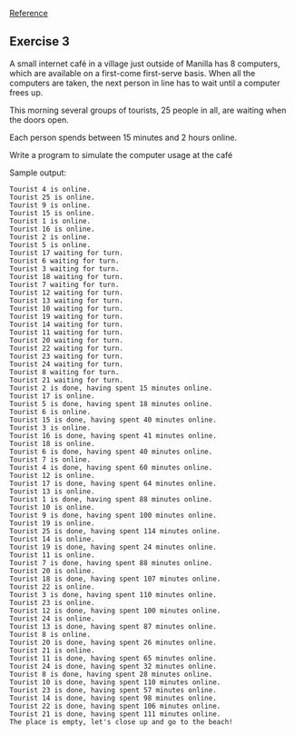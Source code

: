 [Reference](http://whipperstacker.com/2015/10/05/3-trivial-concurrency-exercises-for-the-confused-newbie-gopher/)

## Exercise 3
A small internet café in a village just outside of Manilla has 8 computers, which are available on a first-come first-serve basis. When all the computers are taken, the next person in line has to wait until a computer frees up.

This morning several groups of tourists, 25 people in all, are waiting when the doors open.

Each person spends between 15 minutes and 2 hours online.

Write a program to simulate the computer usage at the café

Sample output:

```
Tourist 4 is online.
Tourist 25 is online.
Tourist 9 is online.
Tourist 15 is online.
Tourist 1 is online.
Tourist 16 is online.
Tourist 2 is online.
Tourist 5 is online.
Tourist 17 waiting for turn.
Tourist 6 waiting for turn.
Tourist 3 waiting for turn.
Tourist 18 waiting for turn.
Tourist 7 waiting for turn.
Tourist 12 waiting for turn.
Tourist 13 waiting for turn.
Tourist 10 waiting for turn.
Tourist 19 waiting for turn.
Tourist 14 waiting for turn.
Tourist 11 waiting for turn.
Tourist 20 waiting for turn.
Tourist 22 waiting for turn.
Tourist 23 waiting for turn.
Tourist 24 waiting for turn.
Tourist 8 waiting for turn.
Tourist 21 waiting for turn.
Tourist 2 is done, having spent 15 minutes online.
Tourist 17 is online.
Tourist 5 is done, having spent 18 minutes online.
Tourist 6 is online.
Tourist 15 is done, having spent 40 minutes online.
Tourist 3 is online.
Tourist 16 is done, having spent 41 minutes online.
Tourist 18 is online.
Tourist 6 is done, having spent 40 minutes online.
Tourist 7 is online.
Tourist 4 is done, having spent 60 minutes online.
Tourist 12 is online.
Tourist 17 is done, having spent 64 minutes online.
Tourist 13 is online.
Tourist 1 is done, having spent 88 minutes online.
Tourist 10 is online.
Tourist 9 is done, having spent 100 minutes online.
Tourist 19 is online.
Tourist 25 is done, having spent 114 minutes online.
Tourist 14 is online.
Tourist 19 is done, having spent 24 minutes online.
Tourist 11 is online.
Tourist 7 is done, having spent 88 minutes online.
Tourist 20 is online.
Tourist 18 is done, having spent 107 minutes online.
Tourist 22 is online.
Tourist 3 is done, having spent 110 minutes online.
Tourist 23 is online.
Tourist 12 is done, having spent 100 minutes online.
Tourist 24 is online.
Tourist 13 is done, having spent 87 minutes online.
Tourist 8 is online.
Tourist 20 is done, having spent 26 minutes online.
Tourist 21 is online.
Tourist 11 is done, having spent 65 minutes online.
Tourist 24 is done, having spent 32 minutes online.
Tourist 8 is done, having spent 28 minutes online.
Tourist 10 is done, having spent 110 minutes online.
Tourist 23 is done, having spent 57 minutes online.
Tourist 14 is done, having spent 98 minutes online.
Tourist 22 is done, having spent 106 minutes online.
Tourist 21 is done, having spent 111 minutes online.
The place is empty, let's close up and go to the beach!
```
